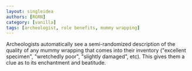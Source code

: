 ```yaml
---
layout: singleidea
authors: [RGRN]
category: [vanilla]
tags: [archeologist, role benefits, mummy wrapping]
---
```

Archeologists automatically see a semi-randomized description of the quality of
any mummy wrapping that comes into their inventory ("excellent specimen",
"wretchedly poor", "slightly damaged", etc). This gives them a clue as to its
enchantment and beatitude.
